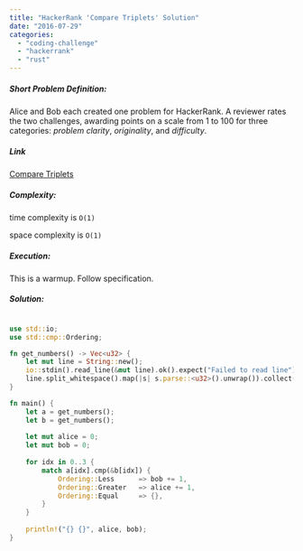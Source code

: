 ```yaml
---
title: "HackerRank 'Compare Triplets' Solution"
date: "2016-07-29"
categories: 
  - "coding-challenge"
  - "hackerrank"
  - "rust"
---
```


##### Short Problem Definition:

Alice and Bob each created one problem for HackerRank. A reviewer rates the two challenges, awarding points on a scale from 1 to 100  for three categories: _problem clarity_, _originality_, and _difficulty_.

##### Link

[Compare Triplets](https://www.hackerrank.com/challenges/compare-the-triplets)

##### Complexity:

time complexity is `O(1)`

space complexity is `O(1)`

##### Execution:

This is a warmup. Follow specification.

##### Solution:

```rust

use std::io;
use std::cmp::Ordering;

fn get_numbers() -> Vec<u32> {
    let mut line = String::new();
    io::stdin().read_line(&mut line).ok().expect("Failed to read line");
    line.split_whitespace().map(|s| s.parse::<u32>().unwrap()).collect()
}

fn main() {
    let a = get_numbers();
    let b = get_numbers();
    
    let mut alice = 0;
    let mut bob = 0;
    
    for idx in 0..3 {
        match a[idx].cmp(&b[idx]) {
            Ordering::Less      => bob += 1,
            Ordering::Greater   => alice += 1,
            Ordering::Equal     => {},
        }
    }
 
    println!("{} {}", alice, bob);
}
```
